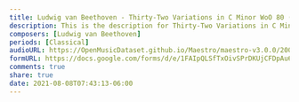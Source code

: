 ```yaml
---
title: Ludwig van Beethoven - Thirty-Two Variations in C Minor WoO 80 (10)
description: This is the description for Thirty-Two Variations in C Minor WoO 80 by Ludwig van Beethoven
composers: [Ludwig van Beethoven]
periods: [Classical]
audioURL: https://OpenMusicDataset.github.io/Maestro/maestro-v3.0.0/2008/MIDI-Unprocessed_12_R3_2008_01-04_ORIG_MID--AUDIO_12_R3_2008_wav--1.midi
formURL: https://docs.google.com/forms/d/e/1FAIpQLSfTxOivSPrDKUjCFDpAu6VEuAMfH14AKRUY2kmctoBHOh9v8Q/viewform
comments: true
share: true
date: 2021-08-08T07:43:13-06:00
---
```

